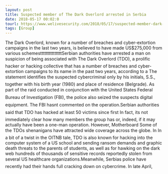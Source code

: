 ```yaml
---
layout: post
title: Suspected member of The Dark Overlord arrested in Serbia
date: 2018-05-17 00:02:0
tourl: https://www.welivesecurity.com/2018/05/17/suspected-member-dark-overlord-arrested-serbia/
tags: [Group]
---
```

The Dark Overlord, known for a number of breaches and cyber-extortion campaigns in the last two years, is believed to have made US$275,000 from various schemestttttttttttttttSerbian authorities have arrested a man on suspicion of being associated with The Dark Overlord (TDO), a prolific hacker or hacking collective that has a number of breaches and cyber-extortion campaigns to its name in the past two years, according to a The statement identifies the suspected cybercriminal only by his initials, S.S., together with his birth year (1980) and place of residence (Belgrade). As part of the raid conducted in conjunction with the United States Federal Bureau of Investigation (FBI), the police also seized the suspects digital equipment. The FBI hasnt commented on the operation.Serbian authorities said that TDO has hacked at least 50 victims since first In fact, its not immediately clear how many members the group has or, indeed, if it may actually have been a one-man operation. However, Motherboard Some of the TDOs shenanigans have attracted wide coverage across the globe. In In a bit of a twist in the OITNB tale, TDO is also known for hacking into the computer system of a US school and sending ransom demands and graphic death threats to the parents of students, as well as for hawking on the dark web hundreds of thousands of sensitive records reportedly stolen from several US healthcare organizations.Meanwhile, Serbias police have recently had their hands full cracking down on cybercrime. In late April, 